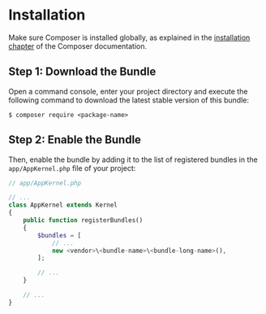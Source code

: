 Installation
============

Make sure Composer is installed globally, as explained in the
[installation chapter](https://getcomposer.org/doc/00-intro.md)
of the Composer documentation.

Step 1: Download the Bundle
---------------------------

Open a command console, enter your project directory and execute the
following command to download the latest stable version of this bundle:

```console
$ composer require <package-name>
```

Step 2: Enable the Bundle
-------------------------

Then, enable the bundle by adding it to the list of registered bundles
in the `app/AppKernel.php` file of your project:

```php
// app/AppKernel.php

// ...
class AppKernel extends Kernel
{
    public function registerBundles()
    {
        $bundles = [
            // ...
            new <vendor>\<bundle-name>\<bundle-long-name>(),
        ];

        // ...
    }

    // ...
}
```